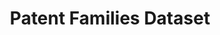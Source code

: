 ---
datasets_and_publications_using_this_dataset: https://ssrn.com/abstract=2709238
description: Patent applicants frequently file groups of patent applications linked
  together by priority claims. These priority claims create families of patent applications
  that share features such as inventors, priority dates, and technical descriptions.
  By analyzing these linkages, each patent can be assigned a family identifier that
  it shares with other patents in the same family. This data set includes two levels
  of family identifiers (clone for near copies, and extended for more attenuated linkages)
  for each patent issued 2005-2014
documentation: Not unless it’s in the paper (https://ssrn.com/abstract=2709238)
shortname: patent_families
terms_of_use: These datasets are provided to the public  subject to the Creative Commons
  Attribution-NonCommercial-NoDerivatives license. No co‑authorship is required to
  use the data in academic research — please just cite the supporting article.
timeframe: 2005-2014
title: Patent Families Dataset
location: https://storage.googleapis.com/jmk_public/Younge-Kuhn_Patent_Families_2017-09-25.csv
uuid: eaee5eaa-985b-4ba5-a13a-797d3cfeef1f
---